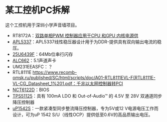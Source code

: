 # 某工控机PC拆解

这个工控机用于深圳小学声音墙项目。

- RT8172A：[双路单相PWM 控制器应用于CPU 和GPU 内核电源供](https://www.richtek.com/m/Products/Vcore/intel-vcore/RT8172A?sc_lang=zh-CN)
- [APL5337](http://www.sunnyqi.com/upLoad/product/month_1403/201403182316002128.pdf)：APL5337线性稳压器设计用于为DDR-提供具有双向输出电流的稳压。
- [25U6439F](https://www.macronix.com.hk/Lists/Datasheet/Attachments/227/KH25U6439F.pdf)：64Mb位串行闪存
- [ALC662](https://www.lcsc.com/datasheet/lcsc_datasheet_1806142030_Realtek-Semicon-ALC662-GR_C129789.pdf)：5.1声道声卡
- UM231EEASFC：？
- RTL8111E https://www.recomb-omsk.ru/published/SC/html/scripts/doc/A01-RTL8111EVL-F(RTL8111E-VL-CG_Datasheet_1%201.pdf：千兆以太网控制器转PCI
- [NCT6122D](https://www.nuvoton.com/products/cloud-computing/i-o/super-i-o-series/nct6126d/)：BIOS
- [TPS51125](https://www.ti.com.cn/product/cn/TPS51125)：具有 100mA LDO 和 Out-of-Audio™ 的 4.5V 至 28V 双通道同步降压控制器
- [uP1542S](https://www.upi-semi.com/upisemi/products/ic/dc-dc-controller/single-buck-controller/up1542s/?lang=zh-hans)：一款紧凑型同步整流降压控制器，专为5V或12 V电源电压工作而设计，可为uP 1542 S/U（线性OCP）提供低至0.6V的高品质输出电压。

